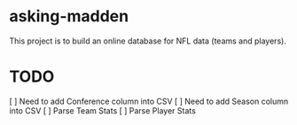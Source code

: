# asking-madden
This project is to build an online database for NFL data (teams and players).

TODO
===
[ ] Need to add Conference column into CSV
[ ] Need to add Season column into CSV
[ ] Parse Team Stats
[ ] Parse Player Stats
